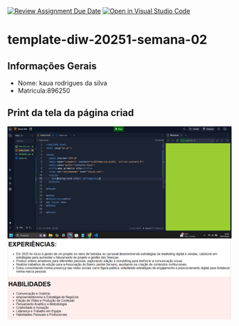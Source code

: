 [![Review Assignment Due Date](https://classroom.github.com/assets/deadline-readme-button-22041afd0340ce965d47ae6ef1cefeee28c7c493a6346c4f15d667ab976d596c.svg)](https://classroom.github.com/a/T_SLJQ6l)
[![Open in Visual Studio Code](https://classroom.github.com/assets/open-in-vscode-2e0aaae1b6195c2367325f4f02e2d04e9abb55f0b24a779b69b11b9e10269abc.svg)](https://classroom.github.com/online_ide?assignment_repo_id=18694355&assignment_repo_type=AssignmentRepo)
# template-diw-20251-semana-02

## Informações Gerais
- Nome: kaua rodrigues da silva
- Matricula:896250

## Print da tela da página criad
![alt text](<public/print da tela .png>)
![alt text](<public/print do curriculo 2.png>)